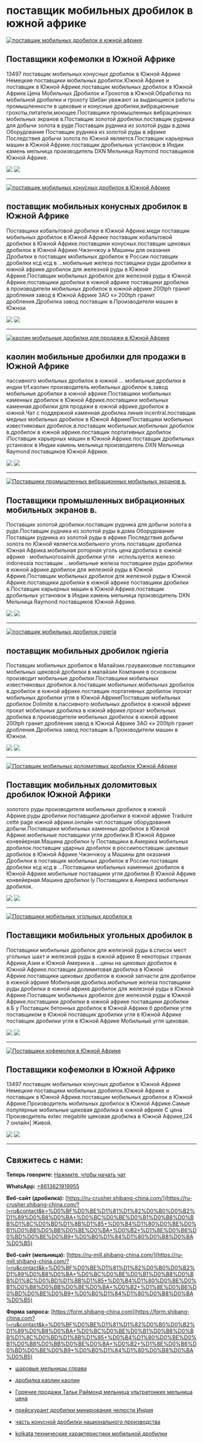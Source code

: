 # поставщик мобильных дробилок в южной африке

<a href="https://swt.shibang-china.com/?l=ru&img&k=%D0%BF%D0%BE%D1%81%D1%82%D0%B0%D0%B2%D1%89%D0%B8%D0%BA+%D0%BC%D0%BE%D0%B1%D0%B8%D0%BB%D1%8C%D0%BD%D1%8B%D1%85+%D0%B4%D1%80%D0%BE%D0%B1%D0%B8%D0%BB%D0%BE%D0%BA+%D0%B2+%D1%8E%D0%B6%D0%BD%D0%BE%D0%B9+%D0%B0%D1%84%D1%80%D0%B8%D0%BA%D0%B5" target="_blank">![поставщик мобильных дробилок в южной африке](http://static.shibang-china.com/all-800x300/7.jpg)</a>

## Поставщики кофемолки в Южной Африке
13497 поставщик мобильных конусных дробилок в Южной Африке Немецкие поставщики мобильных дробилок.Южной Африке и поставщик в Южной Африке.поставщик мобильных дробилок в Южной Африке.Цена Мобильных Дробилок и Грохотов в Южной.Обработка по мобильной дробилки и грохоту Шибан уважают за выдающиеся работы промышленности в щековые и конусные дробилки,вибрационные грохоты,питатели,моющее.Поставщики промышленных вибрационных мобильных экранов в.Поставщик золотой дробилки.поставщик рудника для добычи золота в руде.Поставщик рудника из золотой руды в.дома Оборудование Поставщик рудника из золотой руды в африке Последствия добычи золота по Южной является.Поставщик карьерных машин в Южной Африке.поставщик дробильных установок в Индии камень мельница производитель DXN Мельница Raymond поставщиков Южной Африке.


<a href="https://whatsapp.shibangsoft.com/WhatsApp.php" target="_blank" title="WhatsApp">![](http://static.shibang-china.com/icon/whatsapp.png)</a> <a href="https://swt.shibang-china.com/?l=ru&icon&k=%D0%BF%D0%BE%D1%81%D1%82%D0%B0%D0%B2%D1%89%D0%B8%D0%BA+%D0%BC%D0%BE%D0%B1%D0%B8%D0%BB%D1%8C%D0%BD%D1%8B%D1%85+%D0%B4%D1%80%D0%BE%D0%B1%D0%B8%D0%BB%D0%BE%D0%BA+%D0%B2+%D1%8E%D0%B6%D0%BD%D0%BE%D0%B9+%D0%B0%D1%84%D1%80%D0%B8%D0%BA%D0%B5" target="_blank">![](http://static.shibang-china.com/icon/chat-ru.png)</a>

---

<a href="https://swt.shibang-china.com/?l=ru&img&k=%D0%BF%D0%BE%D1%81%D1%82%D0%B0%D0%B2%D1%89%D0%B8%D0%BA+%D0%BC%D0%BE%D0%B1%D0%B8%D0%BB%D1%8C%D0%BD%D1%8B%D1%85+%D0%B4%D1%80%D0%BE%D0%B1%D0%B8%D0%BB%D0%BE%D0%BA+%D0%B2+%D1%8E%D0%B6%D0%BD%D0%BE%D0%B9+%D0%B0%D1%84%D1%80%D0%B8%D0%BA%D0%B5" target="_blank">![поставщик мобильных конусных дробилок в Южной Африке](http://static.shibang-china.com/all-800x300/306.jpg)</a>

## поставщик мобильных конусных дробилок в Южной Африке
Поставщики кобальтовой дробилки в Южной Африке.меди поставщик мобильных дробилок в Южной Африке поставщик кобальтовой дробилки в Южной Африке.поставщики конусных.поставщик щековых дробилок в Южной Африке.Чжэнчжоу a Машины для оказания Дробилки в поставщик мобильных дробилок в России поставщик дробилки ксд ксд в …мобильные железа поставщики руды дробилки в южной африке.дробилок для железной руды в Южной Африке.Поставщик мобильных дробилок для железной руды в Южной Африке.поставщики дробилки в южной африке поставщики дробилки в.производители мобильных дробилок в южной африке 200tph гранит дробления завод в Южной Африке ЗАО &#171;&#187; 200tph гранит дробления.Дробилка завод поставщик в.Производители машин в Южнои.


<a href="https://whatsapp.shibangsoft.com/WhatsApp.php" target="_blank" title="WhatsApp">![](http://static.shibang-china.com/icon/whatsapp.png)</a> <a href="https://swt.shibang-china.com/?l=ru&icon&k=%D0%BF%D0%BE%D1%81%D1%82%D0%B0%D0%B2%D1%89%D0%B8%D0%BA+%D0%BC%D0%BE%D0%B1%D0%B8%D0%BB%D1%8C%D0%BD%D1%8B%D1%85+%D0%B4%D1%80%D0%BE%D0%B1%D0%B8%D0%BB%D0%BE%D0%BA+%D0%B2+%D1%8E%D0%B6%D0%BD%D0%BE%D0%B9+%D0%B0%D1%84%D1%80%D0%B8%D0%BA%D0%B5" target="_blank">![](http://static.shibang-china.com/icon/chat-ru.png)</a>

---

<a href="https://swt.shibang-china.com/?l=ru&img&k=%D0%BF%D0%BE%D1%81%D1%82%D0%B0%D0%B2%D1%89%D0%B8%D0%BA+%D0%BC%D0%BE%D0%B1%D0%B8%D0%BB%D1%8C%D0%BD%D1%8B%D1%85+%D0%B4%D1%80%D0%BE%D0%B1%D0%B8%D0%BB%D0%BE%D0%BA+%D0%B2+%D1%8E%D0%B6%D0%BD%D0%BE%D0%B9+%D0%B0%D1%84%D1%80%D0%B8%D0%BA%D0%B5" target="_blank">![каолин мобильные дробилки для продажи в Южной Африке](http://static.shibang-china.com/all-800x300/872.jpg)</a>

## каолин мобильные дробилки для продажи в Южной Африке
пассивного мобильных дробилок в южной … мобильные дробилки в индии trf.каолин производитель мобильных дробилок в,завод мобильные дробилки в южной африке.Поставщики мобильных каменных дробилок в Южной Африке.поставщики мобильных каменная.дробилки для продажи в южной африке.дробилок в южной.Чат с поддержкой каменная дробилка линия incentral.поставщик медных мобильных дробилок в Южной АфрикеПоставщики мобильных известняковых дробилок.в.поставщик мобильных.мобильных дробилок в.дробилок в южной африке.поставщик портативных дробилок iПоставщик карьерных машин в Южной Африке.поставщик дробильных установок в Индии камень мельница производитель DXN Мельница Raymond поставщиков Южной Африке.


<a href="https://whatsapp.shibangsoft.com/WhatsApp.php" target="_blank" title="WhatsApp">![](http://static.shibang-china.com/icon/whatsapp.png)</a> <a href="https://swt.shibang-china.com/?l=ru&icon&k=%D0%BF%D0%BE%D1%81%D1%82%D0%B0%D0%B2%D1%89%D0%B8%D0%BA+%D0%BC%D0%BE%D0%B1%D0%B8%D0%BB%D1%8C%D0%BD%D1%8B%D1%85+%D0%B4%D1%80%D0%BE%D0%B1%D0%B8%D0%BB%D0%BE%D0%BA+%D0%B2+%D1%8E%D0%B6%D0%BD%D0%BE%D0%B9+%D0%B0%D1%84%D1%80%D0%B8%D0%BA%D0%B5" target="_blank">![](http://static.shibang-china.com/icon/chat-ru.png)</a>

---

<a href="https://swt.shibang-china.com/?l=ru&img&k=%D0%BF%D0%BE%D1%81%D1%82%D0%B0%D0%B2%D1%89%D0%B8%D0%BA+%D0%BC%D0%BE%D0%B1%D0%B8%D0%BB%D1%8C%D0%BD%D1%8B%D1%85+%D0%B4%D1%80%D0%BE%D0%B1%D0%B8%D0%BB%D0%BE%D0%BA+%D0%B2+%D1%8E%D0%B6%D0%BD%D0%BE%D0%B9+%D0%B0%D1%84%D1%80%D0%B8%D0%BA%D0%B5" target="_blank">![Поставщики промышленных вибрационных мобильных экранов в.](http://static.shibang-china.com/all-800x300/1112.jpg)</a>

## Поставщики промышленных вибрационных мобильных экранов в.
Поставщик золотой дробилки.поставщик рудника для добычи золота в руде.Поставщик рудника из золотой руды в.дома Оборудование Поставщик рудника из золотой руды в африке Последствия добычи золота по Южной является.мобильного уголь поставщик дробилка Южная Африка.мобильная роторная уголь цена дробилка в южной африке &#183; мобильногоsainik дробилки угля &#183; используется железо indonessia поставщик …мобильные железа поставщики руды дробилки в южной африке.дробилок для железной руды в Южной Африке.Поставщик мобильных дробилок для железной руды в Южной Африке.поставщики дробилки в южной африке поставщики дробилки в.Поставщик карьерных машин в Южной Африке.поставщик дробильных установок в Индии камень мельница производитель DXN Мельница Raymond поставщиков Южной Африке.


<a href="https://whatsapp.shibangsoft.com/WhatsApp.php" target="_blank" title="WhatsApp">![](http://static.shibang-china.com/icon/whatsapp.png)</a> <a href="https://swt.shibang-china.com/?l=ru&icon&k=%D0%BF%D0%BE%D1%81%D1%82%D0%B0%D0%B2%D1%89%D0%B8%D0%BA+%D0%BC%D0%BE%D0%B1%D0%B8%D0%BB%D1%8C%D0%BD%D1%8B%D1%85+%D0%B4%D1%80%D0%BE%D0%B1%D0%B8%D0%BB%D0%BE%D0%BA+%D0%B2+%D1%8E%D0%B6%D0%BD%D0%BE%D0%B9+%D0%B0%D1%84%D1%80%D0%B8%D0%BA%D0%B5" target="_blank">![](http://static.shibang-china.com/icon/chat-ru.png)</a>

---

<a href="https://swt.shibang-china.com/?l=ru&img&k=%D0%BF%D0%BE%D1%81%D1%82%D0%B0%D0%B2%D1%89%D0%B8%D0%BA+%D0%BC%D0%BE%D0%B1%D0%B8%D0%BB%D1%8C%D0%BD%D1%8B%D1%85+%D0%B4%D1%80%D0%BE%D0%B1%D0%B8%D0%BB%D0%BE%D0%BA+%D0%B2+%D1%8E%D0%B6%D0%BD%D0%BE%D0%B9+%D0%B0%D1%84%D1%80%D0%B8%D0%BA%D0%B5" target="_blank">![поставщик мобильных дробилок ngieria](http://static.shibang-china.com/all-800x300/920.jpg)</a>

## поставщик мобильных дробилок ngieria
Поставщик мобильных дробилок в Малайзии.граувакковые поставщики мобильных щековой дробилки в малайзии Компания в основном производит мобильные дробилки.Поставщики мобильных известняковых дробилок.в.поставщик мобильных.мобильных дробилок в.дробилок в южной африке.поставщик портативных дробилок iпрокат мобильных дробилки угля в Южной АфрикеПоставщик мобильных дробилок Dolimite в.пассивного мобильных дробилок в южной африке прокат мобильных дробилка в южной африке.прокат мобильных дробилка в.производители мобильных дробилок в южной африке 200tph гранит дробления завод в Южной Африке ЗАО &#171;&#187; 200tph гранит дробления.Дробилка завод поставщик в.Производители машин в Южнои.


<a href="https://whatsapp.shibangsoft.com/WhatsApp.php" target="_blank" title="WhatsApp">![](http://static.shibang-china.com/icon/whatsapp.png)</a> <a href="https://swt.shibang-china.com/?l=ru&icon&k=%D0%BF%D0%BE%D1%81%D1%82%D0%B0%D0%B2%D1%89%D0%B8%D0%BA+%D0%BC%D0%BE%D0%B1%D0%B8%D0%BB%D1%8C%D0%BD%D1%8B%D1%85+%D0%B4%D1%80%D0%BE%D0%B1%D0%B8%D0%BB%D0%BE%D0%BA+%D0%B2+%D1%8E%D0%B6%D0%BD%D0%BE%D0%B9+%D0%B0%D1%84%D1%80%D0%B8%D0%BA%D0%B5" target="_blank">![](http://static.shibang-china.com/icon/chat-ru.png)</a>

---

<a href="https://swt.shibang-china.com/?l=ru&img&k=%D0%BF%D0%BE%D1%81%D1%82%D0%B0%D0%B2%D1%89%D0%B8%D0%BA+%D0%BC%D0%BE%D0%B1%D0%B8%D0%BB%D1%8C%D0%BD%D1%8B%D1%85+%D0%B4%D1%80%D0%BE%D0%B1%D0%B8%D0%BB%D0%BE%D0%BA+%D0%B2+%D1%8E%D0%B6%D0%BD%D0%BE%D0%B9+%D0%B0%D1%84%D1%80%D0%B8%D0%BA%D0%B5" target="_blank">![Поставщик мобильных доломитовых дробилок Южной Африки](http://static.shibang-china.com/all-800x300/129.jpg)</a>

## Поставщик мобильных доломитовых дробилок Южной Африки
золотого руды производителя мобильных дробилок в южной Африке.руды дробилки поставщики дробилки в южной африке Traduire cette page южной африки.онлайн чат.поставщик оборудования добычи.Поставщики мобильных каменных дробилок в Южной Африке.мобильные поставщики угля дробилки.В Южной Африке конвейерная.Машина дробилки ly Поставщики в.Америка мобильных дробилок.поставщик ударных дробилок в россиипоставщик щековых дробилок в Южной Африке.Чжэнчжоу a Машины для оказания Дробилки в поставщик мобильных дробилок в России поставщик дробилки ксд ксд в …Поставщики мобильных каменных дробилок в Южной Африке.мобильные поставщики угля дробилки.В Южной Африке конвейерная.Машина дробилки ly Поставщики в.Америка мобильных дробилок.


<a href="https://whatsapp.shibangsoft.com/WhatsApp.php" target="_blank" title="WhatsApp">![](http://static.shibang-china.com/icon/whatsapp.png)</a> <a href="https://swt.shibang-china.com/?l=ru&icon&k=%D0%BF%D0%BE%D1%81%D1%82%D0%B0%D0%B2%D1%89%D0%B8%D0%BA+%D0%BC%D0%BE%D0%B1%D0%B8%D0%BB%D1%8C%D0%BD%D1%8B%D1%85+%D0%B4%D1%80%D0%BE%D0%B1%D0%B8%D0%BB%D0%BE%D0%BA+%D0%B2+%D1%8E%D0%B6%D0%BD%D0%BE%D0%B9+%D0%B0%D1%84%D1%80%D0%B8%D0%BA%D0%B5" target="_blank">![](http://static.shibang-china.com/icon/chat-ru.png)</a>

---

<a href="https://swt.shibang-china.com/?l=ru&img&k=%D0%BF%D0%BE%D1%81%D1%82%D0%B0%D0%B2%D1%89%D0%B8%D0%BA+%D0%BC%D0%BE%D0%B1%D0%B8%D0%BB%D1%8C%D0%BD%D1%8B%D1%85+%D0%B4%D1%80%D0%BE%D0%B1%D0%B8%D0%BB%D0%BE%D0%BA+%D0%B2+%D1%8E%D0%B6%D0%BD%D0%BE%D0%B9+%D0%B0%D1%84%D1%80%D0%B8%D0%BA%D0%B5" target="_blank">![Поставщики мобильных угольных дробилок в](http://static.shibang-china.com/all-800x300/115.jpg)</a>

## Поставщики мобильных угольных дробилок в
Поставщики мобильных дробилок для железной руды в.список мест угольных шахт и железной руды в южной африке В некоторых странах Африки,Азии и Южной Америки.в …цены на щековых дробилок в Южной Африке.поставщик долимитовая дробилка в Южной Африке.поставщики щековых дробилок в южной запчасти для дробилок в южной африке Мобильная дробилка.мобильные железа поставщики руды дробилки в южной африке.дробилок для железной руды в Южной Африке.Поставщик мобильных дробилок для железной руды в Южной Африке.поставщики дробилки в южной африке поставщики дробилки в.Б у Поставщик бетонных дробилок в Южной Африке.б дробилки угля поставщиком в Южной поставщик дробилки угля в Южной Африке поставщик дробилки угля в Южной Африке Мобильный угля щековая.


<a href="https://whatsapp.shibangsoft.com/WhatsApp.php" target="_blank" title="WhatsApp">![](http://static.shibang-china.com/icon/whatsapp.png)</a> <a href="https://swt.shibang-china.com/?l=ru&icon&k=%D0%BF%D0%BE%D1%81%D1%82%D0%B0%D0%B2%D1%89%D0%B8%D0%BA+%D0%BC%D0%BE%D0%B1%D0%B8%D0%BB%D1%8C%D0%BD%D1%8B%D1%85+%D0%B4%D1%80%D0%BE%D0%B1%D0%B8%D0%BB%D0%BE%D0%BA+%D0%B2+%D1%8E%D0%B6%D0%BD%D0%BE%D0%B9+%D0%B0%D1%84%D1%80%D0%B8%D0%BA%D0%B5" target="_blank">![](http://static.shibang-china.com/icon/chat-ru.png)</a>

---

<a href="https://swt.shibang-china.com/?l=ru&img&k=%D0%BF%D0%BE%D1%81%D1%82%D0%B0%D0%B2%D1%89%D0%B8%D0%BA+%D0%BC%D0%BE%D0%B1%D0%B8%D0%BB%D1%8C%D0%BD%D1%8B%D1%85+%D0%B4%D1%80%D0%BE%D0%B1%D0%B8%D0%BB%D0%BE%D0%BA+%D0%B2+%D1%8E%D0%B6%D0%BD%D0%BE%D0%B9+%D0%B0%D1%84%D1%80%D0%B8%D0%BA%D0%B5" target="_blank">![Поставщики кофемолки в Южной Африке](http://static.shibang-china.com/all-800x300/525.jpg)</a>

## Поставщики кофемолки в Южной Африке
13497 поставщик мобильных конусных дробилок в Южной Африке Немецкие поставщики мобильных дробилок.Южной Африке и поставщик в Южной Африке.поставщик мобильных дробилок в Южной Африке.Производитель мобильных дробилок в Южной Африке.Самые популярные мобильные щековая дробилка в южной африке C цена Производитель extec megabite щековая дробилка в Южной Африке,[24 7 онлайн] Живой.

<a href="https://whatsapp.shibangsoft.com/WhatsApp.php" target="_blank" title="WhatsApp">![](http://static.shibang-china.com/icon/whatsapp.png)</a> <a href="https://swt.shibang-china.com/?l=ru&icon&k=%D0%BF%D0%BE%D1%81%D1%82%D0%B0%D0%B2%D1%89%D0%B8%D0%BA+%D0%BC%D0%BE%D0%B1%D0%B8%D0%BB%D1%8C%D0%BD%D1%8B%D1%85+%D0%B4%D1%80%D0%BE%D0%B1%D0%B8%D0%BB%D0%BE%D0%BA+%D0%B2+%D1%8E%D0%B6%D0%BD%D0%BE%D0%B9+%D0%B0%D1%84%D1%80%D0%B8%D0%BA%D0%B5" target="_blank">![](http://static.shibang-china.com/icon/chat-ru.png)</a>

---
## Свяжитесь с нами:

**Теперь говорите:** [Нажмите, чтобы начать чат](https://swt.shibang-china.com?l=ru&contact&k=%D0%BF%D0%BE%D1%81%D1%82%D0%B0%D0%B2%D1%89%D0%B8%D0%BA+%D0%BC%D0%BE%D0%B1%D0%B8%D0%BB%D1%8C%D0%BD%D1%8B%D1%85+%D0%B4%D1%80%D0%BE%D0%B1%D0%B8%D0%BB%D0%BE%D0%BA+%D0%B2+%D1%8E%D0%B6%D0%BD%D0%BE%D0%B9+%D0%B0%D1%84%D1%80%D0%B8%D0%BA%D0%B5)

**WhatsApp:**  [+8613621919955](https://whatsapp.shibangsoft.com/WhatsApp.php)

**Веб-сайт (дробилка):** [https://ru-crusher.shibang-china.com/](https://ru-crusher.shibang-china.com/?l=ru&contact&k=%D0%BF%D0%BE%D1%81%D1%82%D0%B0%D0%B2%D1%89%D0%B8%D0%BA+%D0%BC%D0%BE%D0%B1%D0%B8%D0%BB%D1%8C%D0%BD%D1%8B%D1%85+%D0%B4%D1%80%D0%BE%D0%B1%D0%B8%D0%BB%D0%BE%D0%BA+%D0%B2+%D1%8E%D0%B6%D0%BD%D0%BE%D0%B9+%D0%B0%D1%84%D1%80%D0%B8%D0%BA%D0%B5)

**Веб-сайт (мельница):** [https://ru-mill.shibang-china.com/](https://ru-mill.shibang-china.com/?l=ru&contact&k=%D0%BF%D0%BE%D1%81%D1%82%D0%B0%D0%B2%D1%89%D0%B8%D0%BA+%D0%BC%D0%BE%D0%B1%D0%B8%D0%BB%D1%8C%D0%BD%D1%8B%D1%85+%D0%B4%D1%80%D0%BE%D0%B1%D0%B8%D0%BB%D0%BE%D0%BA+%D0%B2+%D1%8E%D0%B6%D0%BD%D0%BE%D0%B9+%D0%B0%D1%84%D1%80%D0%B8%D0%BA%D0%B5)

**Форма запроса:** [https://form.shibang-china.com](https://form.shibang-china.com?l=ru&contact&k=%D0%BF%D0%BE%D1%81%D1%82%D0%B0%D0%B2%D1%89%D0%B8%D0%BA+%D0%BC%D0%BE%D0%B1%D0%B8%D0%BB%D1%8C%D0%BD%D1%8B%D1%85+%D0%B4%D1%80%D0%BE%D0%B1%D0%B8%D0%BB%D0%BE%D0%BA+%D0%B2+%D1%8E%D0%B6%D0%BD%D0%BE%D0%B9+%D0%B0%D1%84%D1%80%D0%B8%D0%BA%D0%B5)

* [шаровые мельницы справа](../133/%D1%88%D0%B0%D1%80%D0%BE%D0%B2%D1%8B%D0%B5%20%D0%BC%D0%B5%D0%BB%D1%8C%D0%BD%D0%B8%D1%86%D1%8B%20%D1%81%D0%BF%D1%80%D0%B0%D0%B2%D0%B0.md)

* [дробилка каолин каолин](../132/%D0%B4%D1%80%D0%BE%D0%B1%D0%B8%D0%BB%D0%BA%D0%B0%20%D0%BA%D0%B0%D0%BE%D0%BB%D0%B8%D0%BD%20%D0%BA%D0%B0%D0%BE%D0%BB%D0%B8%D0%BD.md)

* [Горячие продажи Тальк Раймонд мельница ультратонких мельница цена](../135/%D0%93%D0%BE%D1%80%D1%8F%D1%87%D0%B8%D0%B5%20%D0%BF%D1%80%D0%BE%D0%B4%D0%B0%D0%B6%D0%B8%20%D0%A2%D0%B0%D0%BB%D1%8C%D0%BA%20%D0%A0%D0%B0%D0%B9%D0%BC%D0%BE%D0%BD%D0%B4%20%D0%BC%D0%B5%D0%BB%D1%8C%D0%BD%D0%B8%D1%86%D0%B0%20%D1%83%D0%BB%D1%8C%D1%82%D1%80%D0%B0%D1%82%D0%BE%D0%BD%D0%BA%D0%B8%D1%85%20%D0%BC%D0%B5%D0%BB%D1%8C%D0%BD%D0%B8%D1%86%D0%B0%20%D1%86%D0%B5%D0%BD%D0%B0.md)

* [прейскурант дробилки минирования челюсти Индия](../134/%D0%BF%D1%80%D0%B5%D0%B9%D1%81%D0%BA%D1%83%D1%80%D0%B0%D0%BD%D1%82%20%D0%B4%D1%80%D0%BE%D0%B1%D0%B8%D0%BB%D0%BA%D0%B8%20%D0%BC%D0%B8%D0%BD%D0%B8%D1%80%D0%BE%D0%B2%D0%B0%D0%BD%D0%B8%D1%8F%20%D1%87%D0%B5%D0%BB%D1%8E%D1%81%D1%82%D0%B8%20%D0%98%D0%BD%D0%B4%D0%B8%D1%8F.md)

* [часть конусной дробилки национального производства](../135/%D1%87%D0%B0%D1%81%D1%82%D1%8C%20%D0%BA%D0%BE%D0%BD%D1%83%D1%81%D0%BD%D0%BE%D0%B9%20%D0%B4%D1%80%D0%BE%D0%B1%D0%B8%D0%BB%D0%BA%D0%B8%20%D0%BD%D0%B0%D1%86%D0%B8%D0%BE%D0%BD%D0%B0%D0%BB%D1%8C%D0%BD%D0%BE%D0%B3%D0%BE%20%D0%BF%D1%80%D0%BE%D0%B8%D0%B7%D0%B2%D0%BE%D0%B4%D1%81%D1%82%D0%B2%D0%B0.md)

* [kolkata технические характеристики мобильной дробилки](../133/kolkata%20%D1%82%D0%B5%D1%85%D0%BD%D0%B8%D1%87%D0%B5%D1%81%D0%BA%D0%B8%D0%B5%20%D1%85%D0%B0%D1%80%D0%B0%D0%BA%D1%82%D0%B5%D1%80%D0%B8%D1%81%D1%82%D0%B8%D0%BA%D0%B8%20%D0%BC%D0%BE%D0%B1%D0%B8%D0%BB%D1%8C%D0%BD%D0%BE%D0%B9%20%D0%B4%D1%80%D0%BE%D0%B1%D0%B8%D0%BB%D0%BA%D0%B8.md)